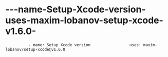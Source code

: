 # ---name-Setup-Xcode-version-uses-maxim-lobanov-setup-xcode-v1.6.0-
              - name: Setup Xcode version                 uses: maxim-lobanov/setup-xcode@v1.6.0             

